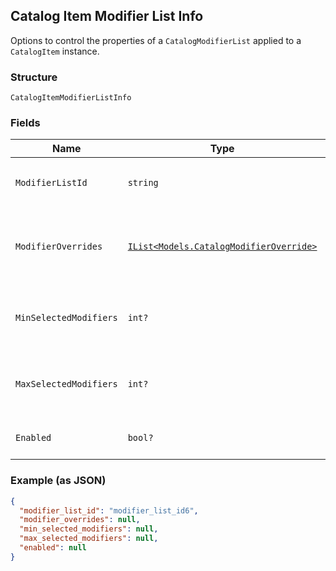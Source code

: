 ## Catalog Item Modifier List Info

Options to control the properties of a `CatalogModifierList` applied to a `CatalogItem` instance.

### Structure

`CatalogItemModifierListInfo`

### Fields

| Name | Type | Tags | Description |
|  --- | --- | --- | --- |
| `ModifierListId` | `string` |  | The ID of the `CatalogModifierList` controlled by this `CatalogModifierListInfo`. |
| `ModifierOverrides` | [`IList<Models.CatalogModifierOverride>`](/doc/models/catalog-modifier-override.md) | Optional | A set of `CatalogModifierOverride` objects that override whether a given `CatalogModifier` is enabled by default. |
| `MinSelectedModifiers` | `int?` | Optional | If 0 or larger, the smallest number of `CatalogModifier`s that must be selected from this `CatalogModifierList`. |
| `MaxSelectedModifiers` | `int?` | Optional | If 0 or larger, the largest number of `CatalogModifier`s that can be selected from this `CatalogModifierList`. |
| `Enabled` | `bool?` | Optional | If `true`, enable this `CatalogModifierList`. The default value is `true`. |

### Example (as JSON)

```json
{
  "modifier_list_id": "modifier_list_id6",
  "modifier_overrides": null,
  "min_selected_modifiers": null,
  "max_selected_modifiers": null,
  "enabled": null
}
```

